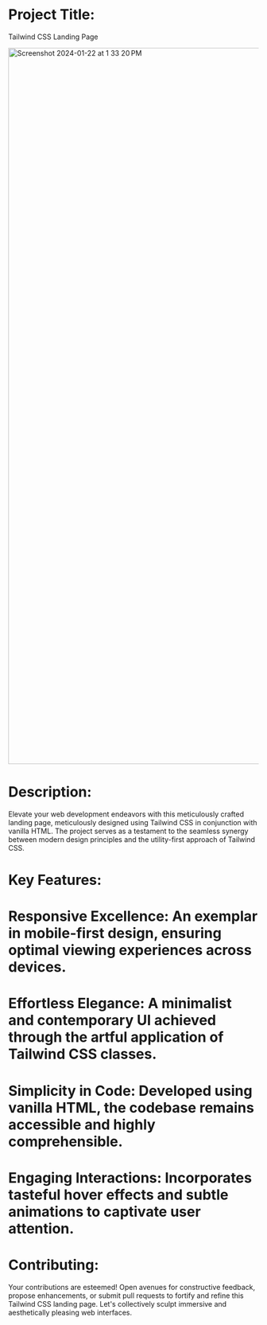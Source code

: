 # Project Title:

Tailwind CSS Landing Page

<img width="1440" alt="Screenshot 2024-01-22 at 1 33 20 PM" src="https://github.com/vishu-bhandari/Tailwind-CSS-Landing-Page/assets/130288269/afea3efd-95ce-4cfe-8dad-7fb53260c0b8">

# Description:

Elevate your web development endeavors with this meticulously crafted landing page, meticulously designed using Tailwind CSS in conjunction with vanilla HTML. The project serves as a testament to the seamless synergy between modern design principles and the utility-first approach of Tailwind CSS.

# Key Features:

# Responsive Excellence: An exemplar in mobile-first design, ensuring optimal viewing experiences across devices.
# Effortless Elegance: A minimalist and contemporary UI achieved through the artful application of Tailwind CSS classes.
# Simplicity in Code: Developed using vanilla HTML, the codebase remains accessible and highly comprehensible.
# Engaging Interactions: Incorporates tasteful hover effects and subtle animations to captivate user attention.

# Contributing:

Your contributions are esteemed! Open avenues for constructive feedback, propose enhancements, or submit pull requests to fortify and refine this Tailwind CSS landing page. Let's collectively sculpt immersive and aesthetically pleasing web interfaces.



